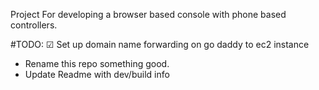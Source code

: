 Project For developing a browser based console with phone based controllers.


#TODO:
☑︎ Set up domain name forwarding on go daddy to ec2 instance
- Rename this repo something good.
- Update Readme with dev/build info
